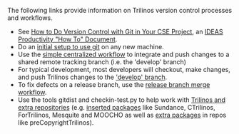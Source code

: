 The following links provide information on Trilinos version control processes and workflows.

* See [How to Do Version Control with Git in Your CSE Project](http://ideas-productivity.org/wordpress/wp-content/uploads/2015/04/IDEAS-VCHowToVersionControlwithGit-V0.2.pdf), an [IDEAS Productivity "How To" Document](https://ideas-productivity.org/resources/howtos/).
* Do an [initial setup to use git](???) on any new machine.
* Use the [simple centralized workflow](https://github.com/trilinos/Trilinos/wiki/VC-|-Simple-Centralized-Workflow) to integrate and push changes to a shared remote tracking branch (i.e. the 'develop' branch)
* For typical development, most developers will checkout, make changes, and push Trilinos changes to the ['develop' branch](https://github.com/trilinos/Trilinos/wiki/VC-|-'develop'-'master'-workflow).
* To fix defects on a release branch, use the [release branch merge workflow](???).
* Use the tools gitdist and checkin-test.py to help work with [Trilinos and extra repositories](???) (e.g. [inserted packages](https://docs.google.com/document/d/1fLSz7FM8hzmIfr84jQ9B9-C7eXhdLBu0aUyXfKS3XCU/edit#bookmark=id.nnw9n1fjkn34) like Sundance, CTrilinos, ForTrilinos, Mesquite and MOOCHO as well as [extra packages](https://docs.google.com/document/d/1fLSz7FM8hzmIfr84jQ9B9-C7eXhdLBu0aUyXfKS3XCU/edit#bookmark=id.x7n2akjjfrim) in repos like preCopyrightTrilinos).